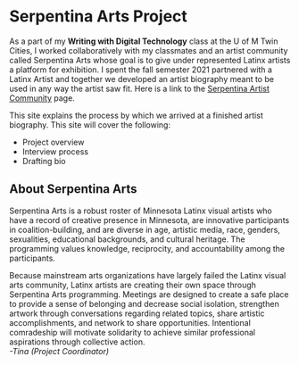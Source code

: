 # Serpentina Arts Project

As a part of my **Writing with Digital Technology** class at the U of M Twin Cities, I worked collaboratively with my classmates and an artist community called Serpentina Arts whose goal is to give under represented Latinx artists a platform for exhibition. I spent the fall semester 2021 partnered with a Latinx Artist and together we developed an artist biography meant to be used in any way the artist saw fit. Here is a link to the [Serpentina Artist Community](https://www.facebook.com/pages/category/Artist/Serpentina-Arts-123709977640263/) page.

This site explains the process by which we arrived at a finished artist biography. This site will cover the following:

* Project overview
* Interview process
* Drafting bio

## About Serpentina Arts
Serpentina Arts is a robust roster of Minnesota Latinx visual artists who have a record of creative presence in Minnesota, are innovative participants in coalition-building, and are diverse in age, artistic media, race, genders, sexualities, educational backgrounds, and cultural heritage. The programming values knowledge, reciprocity, and accountability among the participants.
 
Because mainstream arts organizations have largely failed the Latinx visual arts community, Latinx artists are creating their own space through Serpentina Arts programming. Meetings are designed to create a safe place to provide a sense of belonging and decrease social isolation, strengthen artwork through conversations regarding related topics, share artistic accomplishments, and network to share opportunities. Intentional comradeship will motivate solidarity to achieve similar professional aspirations through collective action.  
*-Tina (Project Coordinator)*




